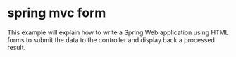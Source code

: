 # spring mvc form
This example will explain how to write a Spring Web application using HTML forms to submit the data to the controller and display back a processed result.